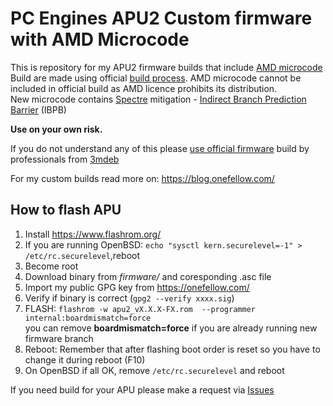 # PC Engines APU2 Custom firmware with AMD Microcode
This is repository for my APU2 firmware builds that include [AMD microcode](https://github.com/platomav/CPUMicrocodes)  
Build are made using official [build process](https://github.com/pcengines/apu2-documentation/blob/master/docs/microcode_patching.md).  AMD microcode cannot be included in official build as AMD licence prohibits its distribution.  
New microcode contains [Spectre](https://meltdownattack.com/) mitigation - [Indirect Branch Prediction Barrier](https://software.intel.com/security-software-guidance/insights/deep-dive-indirect-branch-predictor-barrier) (IBPB)  
  
**Use on your own risk.**  
  
If you do not understand any of this please [use official firmware](https://pcengines.github.io/) build by professionals from [3mdeb](https://3mdeb.com/about-us/)  
  
For my custom builds read more on: https://blog.onefellow.com/
## How to flash APU
1) Install https://www.flashrom.org/
2) If you are running OpenBSD: ```echo "sysctl kern.securelevel=-1" > /etc/rc.securelevel```,reboot
3) Become root
4) Download binary from *firmware/* and coresponding .asc file
5) Import my public GPG key from https://onefellow.com/
6) Verify if binary is correct (```gpg2 --verify xxxx.sig```)
7) FLASH: ```flashrom -w apu2_vX.X.X-FX.rom  --programmer internal:boardmismatch=force```  
you can remove **boardmismatch=force** if you are already running new firmware branch
8) Reboot: Remember that after flashing boot order is reset so you have to change it during reboot (F10)
9) On OpenBSD if all OK, remove ```/etc/rc.securelevel``` and reboot  


If you need build for your APU please make a request via [Issues](https://github.com/kolargol/apu2_firmware/issues)
